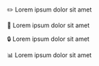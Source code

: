 ✏️ Lorem ipsum dolor sit amet

🧠 Lorem ipsum dolor sit amet

🔒 Lorem ipsum dolor sit amet

📊 Lorem ipsum dolor sit amet
